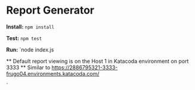 # Report Generator

**Install:** `npm install`

**Test:** `npm test`

**Run:** `node index.js

** Default report viewing is on the Host 1 in Katacoda environment on port 3333
** Similar to https://2886795321-3333-frugo04.environments.katacoda.com/

`
